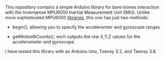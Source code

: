 This repository contains a simple Arduino library for bare-bones interaction with the Invensense MPU6050
Inertial Measurement Unit (IMU).  Unlike more sophisticated MPU6050 
[libraries](https://github.com/jrowberg/i2cdevlib/tree/master/Arduino/MPU6050), this one has just two 
methods: 
<ul>
<li> begin(), allowing you to specify the acceleromter and gyroscope ranges
<p><li>getMotion6Counts(), wich outputs the raw X,Y,Z values for the accelerometer and gyroscope
</ul>

I have tested this library with an Arduino Uno, Teensy 3.2, and Teensy 3.6.
